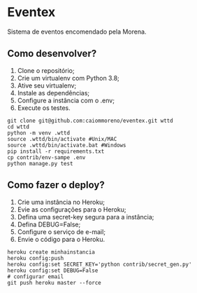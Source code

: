 # Eventex

Sistema de eventos encomendado pela Morena.

## Como desenvolver?

1. Clone o repositório;
2. Crie um virtualenv com Python 3.8;
3. Ative seu virtualenv;
4. Instale as dependências;
5. Configure a instância com o .env;
6. Execute os testes.

```console
git clone git@github.com:caiommoreno/eventex.git wttd
cd wttd
python -m venv .wttd
source .wttd/bin/activate #Unix/MAC
source .wttd/bin/activate.bat #Windows
pip install -r requirements.txt
cp contrib/env-sampe .env
python manage.py test
```

## Como fazer o deploy?

1. Crie uma instância no Heroku;
2. Evie as configurações para o Heroku;
3. Defina uma secret-key segura para a instância;
4. Defina DEBUG=False;
5. Configure o serviço de e-mail;
6. Envie o código para o Heroku.

```console
heroku create minhainstancia
heroku config:push
heroku config:set SECRET_KEY='python contrib/secret_gen.py'
heroku config:set DEBUG=False
# configurar email
git push heroku master --force
```